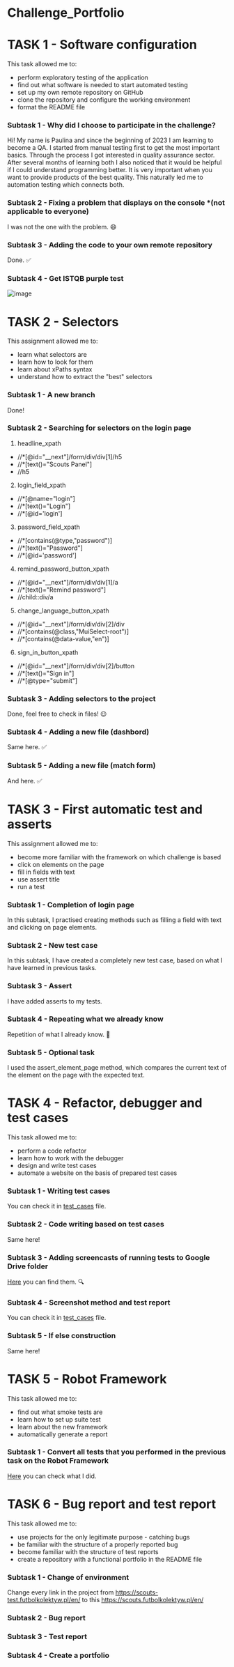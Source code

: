 # Challenge_Portfolio

# TASK 1 - Software configuration
This task allowed me to:
* perform exploratory testing of the application
* find out what software is needed to start automated testing
* set up my own remote repository on GitHub
* clone the repository and configure the working environment
* format the README file

### Subtask 1 - Why did I choose to participate in the challenge?
Hi! My name is Paulina and since the beginning of 2023 I am learning to become a QA. I started from manual testing first to get the most important basics. Through the process I got interested in quality assurance sector. After several months of learning both I also noticed that it would be helpful if I could understand programming better. It is very important when you want to provide products of the best quality. This naturally led me to automation testing which connects both.

### Subtask 2 - Fixing a problem that displays on the console *(not applicable to everyone)
I was not the one with the problem. :smile:

### Subtask 3 - Adding the code to your own remote repository
Done. :white_check_mark:

### Subtask 4 - Get ISTQB purple test
![image](https://github.com/PaulaRybicka0114/automation_challenge_portfolio/blob/main/Purple%20test%20score.png?raw=true)

# TASK 2 - Selectors
This assignment allowed me to:
* learn what selectors are
* learn how to look for them
* learn about xPaths syntax
* understand how to extract the "best" selectors

### Subtask 1 - A new branch
Done!

### Subtask 2 - Searching for selectors on the login page
1. headline_xpath
* //*[@id="__next"]/form/div/div[1]/h5
* //*[text()="Scouts Panel"]
* //h5
2. login_field_xpath
* //*[@name="login"]
* //*[text()="Login"]
* //*[@id='login']
3. password_field_xpath
* //*[contains(@type,"password")]
* //*[text()="Password"]
* //*[@id='password']
4. remind_password_button_xpath
* //*[@id="__next"]/form/div/div[1]/a
* //*[text()="Remind password"]
* //child::div/a
5. change_language_button_xpath
* //*[@id="__next"]/form/div/div[2]/div
* //*[contains(@class,"MuiSelect-root")]
* //*[contains(@data-value,"en")]
6. sign_in_button_xpath
* //*[@id="__next"]/form/div/div[2]/button
* //*[text()="Sign in"]
* //*[@type="submit"]

### Subtask 3 - Adding selectors to the project
Done, feel free to check in files! :wink:

### Subtask 4 - Adding a new file (dashbord)
Same here. :white_check_mark:

### Subtask 5 - Adding a new file (match form)
And here. :white_check_mark:

# TASK 3 - First automatic test and asserts
This assignment allowed me to:
* become more familiar with the framework on which challenge is based
* click on elements on the page
* fill in fields with text
* use assert title
* run a test

### Subtask 1 - Completion of login page
In this subtask, I practised creating methods such as filling a field with text and clicking on page elements.

### Subtask 2 - New test case
In this subtask, I have created a completely new test case, based on what I have learned in previous tasks.

### Subtask 3 - Assert
I have added asserts to my tests.

### Subtask 4 - Repeating what we already know
Repetition of what I already know. :slightly_smiling_face:

### Subtask 5 - Optional task
I used the assert_element_page method, which compares the current text of the element on the page with the expected text.

# TASK 4 - Refactor, debugger and test cases
This task allowed me to:
* perform a code refactor
* learn how to work with the debugger
* design and write test cases
* automate a website on the basis of prepared test cases

### Subtask 1 - Writing test cases
You can check it in [test_cases](test_cases) file.

### Subtask 2 - Code writing based on test cases
Same here!

### Subtask 3 - Adding screencasts of running tests to Google Drive folder
[Here](https://drive.google.com/drive/folders/1D5-ihJodwfXdP0fAJlziKcpLpiTJibyz?usp=sharing) you can find them. :mag:

### Subtask 4 - Screenshot method and test report
You can check it in [test_cases](test_cases) file.

### Subtask 5 - If else construction
Same here!

# TASK 5 - Robot Framework
This task allowed me to:
* find out what smoke tests are
* learn how to set up suite test
* learn about the new framework
* automatically generate a report

### Subtask 1 - Convert all tests that you performed in the previous task on the Robot Framework
[Here](https://github.com/PaulaRybicka0114/panelscout_robotframework.git) you can check what I did.

# TASK 6 - Bug report and test report
This task allowed me to:
* use projects for the only legitimate purpose - catching bugs
* be familiar with the structure of a properly reported bug
* become familiar with the structure of test reports
* create a repository with a functional portfolio in the README file

### Subtask 1 - Change of environment
Change every link in the project from
https://scouts-test.futbolkolektyw.pl/en/
to this
https://scouts.futbolkolektyw.pl/en/
### Subtask 2 - Bug report
### Subtask 3 - Test report
### Subtask 4 - Create a portfolio
